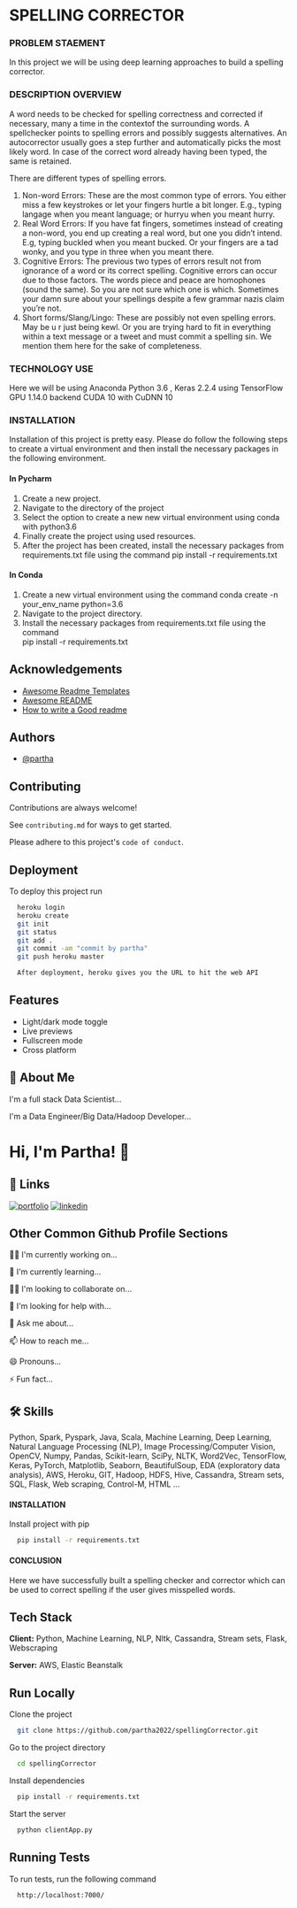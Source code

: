 
# SPELLING CORRECTOR

### PROBLEM STAEMENT
In this project we will be using deep learning approaches to build a spelling corrector.

### DESCRIPTION OVERVIEW
A word needs to be checked for spelling correctness and corrected if necessary, many a time in the contextof the surrounding words. A spellchecker points to spelling errors and possibly suggests alternatives. An autocorrector usually goes a step further and automatically picks the most likely word. In case of the correct word already having been typed, the same is retained.

There are different types of spelling errors.

1. Non-word Errors: These are the most common type of errors. You either miss a few keystrokes or let your fingers hurtle a bit longer. E.g., typing langage when you meant language; or hurryu when you meant hurry.
2. Real Word Errors: If you have fat fingers, sometimes instead of creating a non-word, you end up creating a real word, but one you didn’t intend. E.g, typing buckled when you meant bucked. Or your fingers are a tad wonky, and you type in three when you meant there.
3. Cognitive Errors: The previous two types of errors result not from ignorance of a word or its correct spelling. Cognitive errors can occur due to those factors. The words piece and peace are homophones (sound the same). So you are not sure which one is which. Sometimes your damn sure about your spellings despite a few grammar nazis claim you’re not.
4. Short forms/Slang/Lingo: These are possibly not even spelling errors. May be u r just being kewl. Or you are trying hard to fit in everything within a text message or a tweet and must commit a spelling sin. We mention them here for the sake of completeness.

### TECHNOLOGY USE
Here we will be using  Anaconda Python 3.6 , Keras 2.2.4 using TensorFlow GPU 1.14.0 backend CUDA 10 with CuDNN 10 

### INSTALLATION
Installation of this project is pretty easy. Please do follow the following steps to create a virtual environment and then install the necessary packages in the following environment.

#### In Pycharm

1. Create a new project.
2. Navigate to the directory of the project
3. Select the option to create a new new virtual environment using conda with python3.6
4. Finally create the project using used resources.
5. After the project has been created, install the necessary packages from requirements.txt file using the command 
    pip install -r requirements.txt

#### In Conda

1. Create a new virtual environment using the command
    conda create -n your_env_name python=3.6
2. Navigate to the project directory.
3. Install the necessary packages from requirements.txt file using the command         
    pip install -r requirements.txt




## Acknowledgements

 - [Awesome Readme Templates](https://awesomeopensource.com/project/elangosundar/awesome-README-templates)
 - [Awesome README](https://github.com/partha2022/spellingCorrector/blob/master/README.md)
 - [How to write a Good readme](https://bulldogjob.com/news/449-how-to-write-a-good-readme-for-your-github-project)


## Authors

- [@partha](https://github.com/partha2022)


## Contributing

Contributions are always welcome!

See `contributing.md` for ways to get started.

Please adhere to this project's `code of conduct`.


## Deployment

To deploy this project run

```bash
  heroku login
  heroku create
  git init
  git status
  git add .
  git commit -am "commit by partha"
  git push heroku master

  After deployment, heroku gives you the URL to hit the web API
```


## Features

- Light/dark mode toggle
- Live previews
- Fullscreen mode
- Cross platform


## 🚀 About Me
I'm a full stack Data Scientist...

I'm a Data Engineer/Big Data/Hadoop Developer...


# Hi, I'm Partha! 👋


## 🔗 Links
[![portfolio](https://img.shields.io/badge/my_portfolio-000?style=for-the-badge&logo=ko-fi&logoColor=white)](https://github.com/partha2022)
[![linkedin](https://img.shields.io/badge/linkedin-0A66C2?style=for-the-badge&logo=linkedin&logoColor=white)](https://www.linkedin.com/in/parthass/)


## Other Common Github Profile Sections
👩‍💻 I'm currently working on...

🧠 I'm currently learning...

👯‍♀️ I'm looking to collaborate on...

🤔 I'm looking for help with...

💬 Ask me about...

📫 How to reach me...

😄 Pronouns...

⚡️ Fun fact...


## 🛠 Skills
Python, Spark, Pyspark, Java, Scala, Machine Learning, Deep Learning, Natural Language Processing (NLP), Image Processing/Computer Vision, OpenCV, Numpy, Pandas, Scikit-learn, SciPy, NLTK, Word2Vec, TensorFlow, Keras, PyTorch, Matplotlib, Seaborn, BeautifulSoup, EDA (exploratory data analysis), AWS, Heroku, GIT, Hadoop, HDFS, Hive, Cassandra, Stream sets, SQL, Flask, Web scraping, Control-M, HTML ...


#### INSTALLATION

Install project with pip

```bash
  pip install -r requirements.txt
```
    
#### CONCLUSION

Here we have successfully built a spelling checker and corrector which can be used to correct spelling if the user gives misspelled words.


## Tech Stack

**Client:** Python, Machine Learning, NLP, Nltk, Cassandra, Stream sets, Flask, Webscraping

**Server:**  AWS, Elastic Beanstalk


## Run Locally

Clone the project

```bash
  git clone https://github.com/partha2022/spellingCorrector.git
```

Go to the project directory

```bash
  cd spellingCorrector
```

Install dependencies

```bash
  pip install -r requirements.txt
```

Start the server

```bash
  python clientApp.py
```


## Running Tests

To run tests, run the following command

```bash
  http://localhost:7000/ 
```

